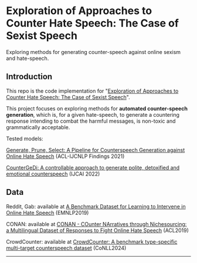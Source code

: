 # Exploration of Approaches to Counter Hate Speech: The Case of Sexist Speech

Exploring methods for generating counter-speech against online sexism and hate-speech. 

## Introduction

This repo is the code implementation for "[Exploration of Approaches to Counter Hate Speech: The Case of Sexist Speech](https://something)".

This project focuses on exploring methods for **automated counter-speech generation**, which is, for a given hate-speech, to generate a countering response intending to combat the harmful messages, is non-toxic and grammatically acceptable.

Tested models:

[Generate, Prune, Select: A Pipeline for Counterspeech Generation against Online Hate Speech](https://github.com/WanzhengZhu/GPS) (ACL-IJCNLP Findings 2021)

[CounterGeDi: A controllable approach to generate polite, detoxified and emotional counterspeech](https://github.com/hate-alert/CounterGEDI) (IJCAI 2022)


## Data

Reddit, Gab: available at [A Benchmark Dataset for Learning to Intervene in Online Hate Speech](https://github.com/jing-qian/A-Benchmark-Dataset-for-Learning-to-Intervene-in-Online-Hate-Speech/tree/master/data) (EMNLP2019) 

CONAN: available at [CONAN - COunter NArratives through Nichesourcing: a Multilingual Dataset of Responses to Fight Online Hate Speech](https://github.com/marcoguerini/CONAN) (ACL2019) 

CrowdCounter: available at [CrowdCounter: A benchmark type-specific multi-target counterspeech dataset](https://github.com/hate-alert/crowdcounter) (CoNLL2024) 


***

